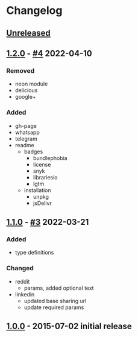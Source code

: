 # Changelog

## [Unreleased]

## [1.2.0] - [#4](https://github.com/noeldelgado/share-url/pull/4) 2022-04-10
### Removed
- neon module
- delicious
- google+

### Added
- gh-page
- whatsapp
- telegram
- readme
  - badges
    - bundlephobia
    - license
    - snyk
    - librariesio
    - lgtm
  - installation
    - unpkg
    - jsDelivr

## [1.1.0] - [#3](https://github.com/noeldelgado/share-url/pull/3) 2022-03-21
### Added
- type definitions
### Changed
- reddit
  - params, added optional text
- linkedin
  - updated base sharing url
  - update required params

## [1.0.0] - 2015-07-02 initial release

[Unreleased]: https://github.com/noeldelgado/share-url/compare/v1.2.0...HEAD
[1.2.0]: https://github.com/noeldelgado/share-url/releases/tag/v1.1.0...v1.2.0
[1.1.0]: https://github.com/noeldelgado/share-url/releases/tag/v1.0.0...v1.1.0
[1.0.0]: https://github.com/noeldelgado/share-url/releases/tag/v1.0.0
